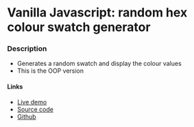 # Vanilla Javascript: random hex colour swatch generator

### Description
- Generates a random swatch and display the colour values
- This is the OOP version

#### Links
- [Live demo](https://js-random-hex-colour-swatch-generator-oop.rjlevy.repl.co) 
- [Source code](https://repl.it/@rjlevy/js-random-hex-colour-swatch-generator-oop)
- [Github](https://github.com/rolandjlevy/js-random-hex-colour-swatch-generator-oop) 
